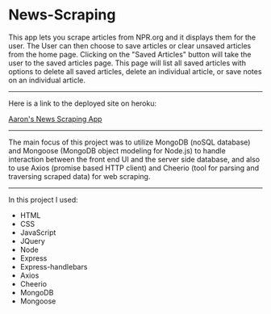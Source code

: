 # News-Scraping

This app lets you scrape articles from NPR.org and it displays them for the user. The User can then choose to save articles or clear unsaved articles from the home page. Clicking on the "Saved Articles" button will take the user to the saved articles page. This page will list all saved articles with options to delete all saved articles, delete an individual article, or save notes on an individual article. 

---

Here is a link to the deployed site on heroku:

[Aaron's News Scraping App](https://aaron-news-scraping.herokuapp.com/)

---

The main focus of this project was to utilize MongoDB (noSQL database) and Mongoose (MongoDB object modeling for Node.js) to handle interaction between the front end UI and the server side database, and also to use Axios (promise based HTTP client) and Cheerio (tool for parsing and traversing scraped data) for web scraping.

---

In this project I used:
- HTML
- CSS
- JavaScript
- JQuery
- Node 
- Express
- Express-handlebars
- Axios
- Cheerio
- MongoDB
- Mongoose